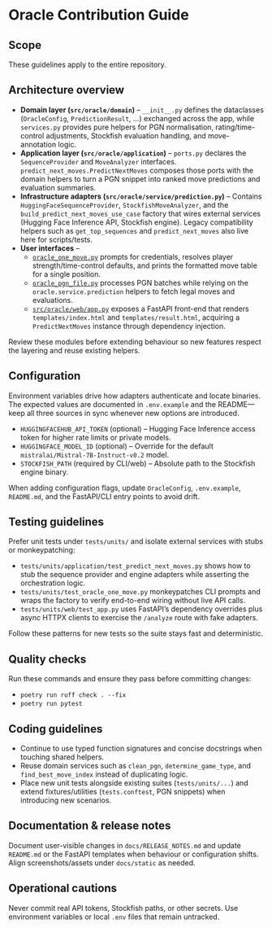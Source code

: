 # Oracle Contribution Guide

## Scope
These guidelines apply to the entire repository.

## Architecture overview
- **Domain layer (`src/oracle/domain`)** – `__init__.py` defines the dataclasses (`OracleConfig`, `PredictionResult`, …) exchanged across the app, while `services.py` provides pure helpers for PGN normalisation, rating/time-control adjustments, Stockfish evaluation handling, and move-annotation logic.
- **Application layer (`src/oracle/application`)** – `ports.py` declares the `SequenceProvider` and `MoveAnalyzer` interfaces. `predict_next_moves.PredictNextMoves` composes those ports with the domain helpers to turn a PGN snippet into ranked move predictions and evaluation summaries.
- **Infrastructure adapters (`src/oracle/service/prediction.py`)** – Contains `HuggingFaceSequenceProvider`, `StockfishMoveAnalyzer`, and the `build_predict_next_moves_use_case` factory that wires external services (Hugging Face Inference API, Stockfish engine). Legacy compatibility helpers such as `get_top_sequences` and `predict_next_moves` also live here for scripts/tests.
- **User interfaces** –
  - [`oracle_one_move.py`](oracle_one_move.py) prompts for credentials, resolves player strength/time-control defaults, and prints the formatted move table for a single position.
  - [`oracle_pgn_file.py`](oracle_pgn_file.py) processes PGN batches while relying on the `oracle.service.prediction` helpers to fetch legal moves and evaluations.
  - [`src/oracle/web/app.py`](src/oracle/web/app.py) exposes a FastAPI front-end that renders `templates/index.html` and `templates/result.html`, acquiring a `PredictNextMoves` instance through dependency injection.

Review these modules before extending behaviour so new features respect the layering and reuse existing helpers.

## Configuration
Environment variables drive how adapters authenticate and locate binaries. The expected values are documented in `.env.example` and the README—keep all three sources in sync whenever new options are introduced.

- `HUGGINGFACEHUB_API_TOKEN` (optional) – Hugging Face Inference access token for higher rate limits or private models.
- `HUGGINGFACE_MODEL_ID` (optional) – Override for the default `mistralai/Mistral-7B-Instruct-v0.2` model.
- `STOCKFISH_PATH` (required by CLI/web) – Absolute path to the Stockfish engine binary.

When adding configuration flags, update `OracleConfig`, `.env.example`, `README.md`, and the FastAPI/CLI entry points to avoid drift.

## Testing guidelines
Prefer unit tests under `tests/units/` and isolate external services with stubs or monkeypatching:
- `tests/units/application/test_predict_next_moves.py` shows how to stub the sequence provider and engine adapters while asserting the orchestration logic.
- `tests/units/test_oracle_one_move.py` monkeypatches CLI prompts and wraps the factory to verify end-to-end wiring without live API calls.
- `tests/units/web/test_app.py` uses FastAPI’s dependency overrides plus async HTTPX clients to exercise the `/analyze` route with fake adapters.

Follow these patterns for new tests so the suite stays fast and deterministic.

## Quality checks
Run these commands and ensure they pass before committing changes:
- `poetry run ruff check . --fix`
- `poetry run pytest`

## Coding guidelines
- Continue to use typed function signatures and concise docstrings when touching shared helpers.
- Reuse domain services such as `clean_pgn`, `determine_game_type`, and `find_best_move_index` instead of duplicating logic.
- Place new unit tests alongside existing suites (`tests/units/...`) and extend fixtures/utilities (`tests.conftest`, PGN snippets) when introducing new scenarios.

## Documentation & release notes
Document user-visible changes in `docs/RELEASE_NOTES.md` and update `README.md` or the FastAPI templates when behaviour or configuration shifts. Align screenshots/assets under `docs/static` as needed.

## Operational cautions
Never commit real API tokens, Stockfish paths, or other secrets. Use environment variables or local `.env` files that remain untracked.
